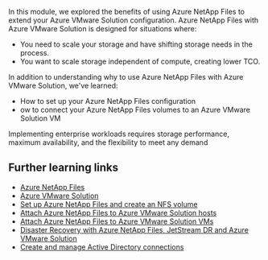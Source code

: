 In this module, we explored the benefits of using Azure NetApp Files to extend your Azure VMware Solution configuration. Azure NetApp Files with Azure VMware Solution is designed for situations where:

* You need to scale your storage and have shifting storage needs in the process.
* You want to scale storage independent of compute, creating lower TCO.

In addition to understanding why to use Azure NetApp Files with Azure VMware Solution, we've learned:

* How to set up your Azure NetApp Files configuration
* ow to connect your Azure NetApp Files volumes to an Azure VMware Solution VM

Implementing enterprise workloads requires storage performance, maximum availability, and the flexibility to meet any demand

## Further learning links

* [Azure NetApp Files](https://azure.microsoft.com/services/netapp/)
* [Azure VMware Solution](https://azure.microsoft.com/products/azure-vmware/#product-overview)
* [Set up Azure NetApp Files and create an NFS volume](/azure/azure-netapp-files/azure-netapp-files-quickstart-set-up-account-create-volumes)
* [Attach Azure NetApp Files to Azure VMware Solution hosts](/azure/azure-vmware/attach-azure-netapp-files-to-azure-vmware-solution-hosts)
* [Attach Azure NetApp Files to Azure VMware Solution VMs](/azure/azure-vmware/netapp-files-with-azure-vmware-solution)
* [Disaster Recovery with Azure NetApp Files, JetStream DR and Azure VMware Solution](/azure/azure-vmware/deploy-disaster-recovery-using-jetstream#disaster-recovery-with-azure-netapp-files-jetstream-dr-and-azure-vmware-solution)
* [Create and manage Active Directory connections](/azure/azure-netapp-files/create-active-directory-connections)
